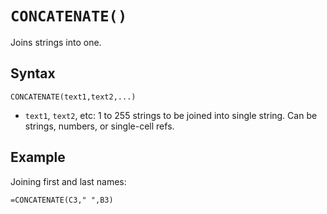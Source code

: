 # `CONCATENATE()`

Joins strings into one.

## Syntax

```excel
CONCATENATE(text1,text2,...)
```

* `text1`, `text2`, etc: 1 to 255 strings to be joined into single string. Can be strings, numbers, or single-cell refs.

## Example

Joining first and last names:

```excel
=CONCATENATE(C3," ",B3)
```
